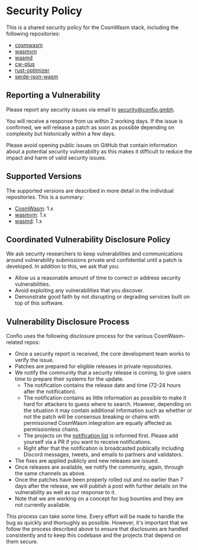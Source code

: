 # Security Policy

This is a shared security policy for the CosmWasm stack, including the following repositories:

- [cosmwasm](https://github.com/CosmWasm/cosmwasm)
- [wasmvm](https://github.com/CosmWasm/wasmvm)
- [wasmd](https://github.com/CosmWasm/wasmd)
- [cw-plus](https://github.com/CosmWasm/cw-plus)
- [rust-optimizer](https://github.com/CosmWasm/rust-optimizer)
- [serde-json-wasm](https://github.com/CosmWasm/serde-json-wasm)

## Reporting a Vulnerability

Please report any security issues via email to security@confio.gmbh.

You will receive a response from us within 2 working days. If the issue is confirmed, we will release a patch as soon as possible depending on complexity but historically within a few days.

Please avoid opening public issues on GitHub that contain information about a potential security vulnerability as this makes it difficult to reduce the impact and harm of valid security issues.

## Supported Versions

The supported versions are described in more detail in the individual repositories. This is a summary:

- [CosmWasm](https://github.com/CosmWasm/cosmwasm): 1.x
- [wasmvm](https://github.com/CosmWasm/wasmvm): 1.x
- [wasmd](https://github.com/CosmWasm/wasmd): 1.x

## Coordinated Vulnerability Disclosure Policy

We ask security researchers to keep vulnerabilities and communications around vulnerability submissions private and confidential until a patch is developed. In addition to this, we ask that you:

- Allow us a reasonable amount of time to correct or address security vulnerabilities.
- Avoid exploiting any vulnerabilities that you discover.
- Demonstrate good faith by not disrupting or degrading services built on top of this software.

## Vulnerability Disclosure Process

Confio uses the following disclosure process for the various CosmWasm-related repos:

- Once a security report is received, the core development team works to verify the issue.
- Patches are prepared for eligible releases in private repositories.
- We notify the community that a security release is coming, to give users time to prepare their systems for the update.
  - The notification contains the release date and time (72-24 hours after the notification).
  - The notification contains as little information as possible to make it hard for attackers to guess where to search. However, depending on the situation it may contain additional information such as whether or not the patch will be consensus breaking or chains with permissioned CosmWasm integration are equally affected as permissionless chains.
  - The projects on the [notification list](https://github.com/CosmWasm/advisories#notification-list) is informed first. Please add yourself via a PR if you want to receive notifications.
  - Right after that the notification is broadcasted publically including Discord messages, tweets, and emails to partners and validators.
- The fixes are applied publicly and new releases are issued.
- Once releases are available, we notify the community, again, through the same channels as above.
- Once the patches have been properly rolled out and no earlier than 7 days after the release, we will publish a post with further details on the vulnerability as well as our response to it.
- Note that we are working on a concept for bug bounties and they are not currently available.

This process can take some time. Every effort will be made to handle the bug as quickly and thoroughly as possible. However, it's important that we follow the process described above to ensure that disclosures are handled consistently and to keep this codebase and the projects that depend on them secure.
